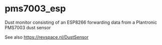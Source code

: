 # pms7003_esp
Dust monitor consisting of an ESP8266 forwarding data from a Plantronic PMS7003 dust sensor

See also https://revspace.nl/DustSensor
